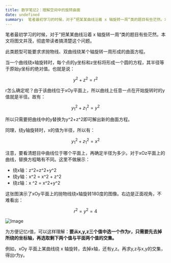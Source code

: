 ```yaml
---
title: 数学笔记2：理解空间中的旋转曲面
date: undefined
summary:  笔者最初学习的时候，对于”把某某曲线沿着 x 轴旋转一周“类的题目有些茫然。本文将图文并茂，彻底带
---
```



笔者最初学习的时候，对于”把某某曲线沿着 x 轴旋转一周“类的题目有些茫然。本文将图文并茂，彻底带读者搞清楚这个问题。

此类题型可能要求求抛物线、双曲线绕某个轴旋转一周形成的曲面方程。

当一个曲线绕x轴旋转时，每个点的y坐标和z坐标将形成一个圆的方程，其半径等于原始y坐标的绝对值。也就是说：

$$
y^2 + z^2 = r^2
$$

r怎么确定呢？由于该曲线位于xOy平面上，所以曲线上任意一点在开始旋转时的y值就是半径。故有：

$$
y_1^2 + z_1^2 = y^2
$$

所以只需要把曲线中的y替换为y^2+z^2即可解出新的曲面方程。

同理，绕y轴旋转时，x的值为半径，所以有：

$$
y_1^2+z_1^2 = x^2
$$

注意，要看清题目中曲线位于哪个平面上，再确定半径为多少。对于xOz平面上的曲线，替换方程略有不同。这里不做展示：
- 绕x轴：z^2=z^2+y^2
- 绕y轴：x^2 = x^2 + z^2
- 绕z轴：x ^2 = x^2+y^2

这张图演示了xOy平面上的抛物线绕x轴旋转180度的图像。右边是正面视角，不难看出：

$$
r^2=y^2=4
$$

![Image](/image/post/Untitled.png)

为方便记忆r值，可以这样理解：**要从x,y,z三个值中选一个作为r，只需要先去掉所绕的坐标轴，再选取剩下两个值与平面两个值的交集。**

例如，xOy 平面上某曲线绕 x 轴旋转，去掉x轴，还有y,z。再求y,z与x,y的交集，得出r为y。
